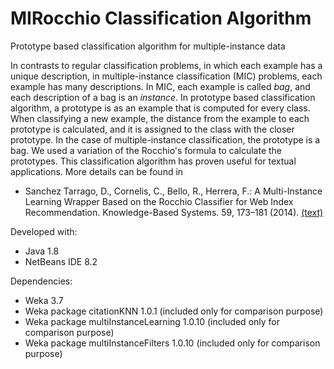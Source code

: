 # MIRocchio Classification Algorithm
Prototype based classification algorithm for multiple-instance data

In contrasts to regular classification problems, in which each example has a unique description, in multiple-instance classification (MIC) problems, each example has many descriptions. In MIC, each example is called <em>bag</em>, and each description of a bag is an <em>instance</em>. In prototype based classification algorithm, a prototype is as an example that is computed for every class. When classifying a new example, the distance from the example to each prototype is calculated, and it is assigned to the class with the closer prototype. In the case of multiple-instance classification, the prototype is a bag. We used a variation of the Rocchio's formula to calculate the prototypes. This classification algorithm has proven useful for textual applications. More details can be found in 
- Sanchez Tarrago, D., Cornelis, C., Bello, R., Herrera, F.: A Multi-Instance Learning Wrapper Based on the Rocchio Classifier for Web Index Recommendation. Knowledge-Based Systems. 59, 173–181 (2014). <a href="https://www.sciencedirect.com/science/article/abs/pii/S0950705114000197" target="_blank">(text)</a>

Developed with:
- Java 1.8
- NetBeans IDE 8.2

Dependencies:
- Weka 3.7
- Weka package citationKNN 1.0.1  (included only for comparison purpose)
- Weka package multiInstanceLearning 1.0.10  (included only for comparison purpose)
- Weka package multiInstanceFilters 1.0.10  (included only for comparison purpose)
